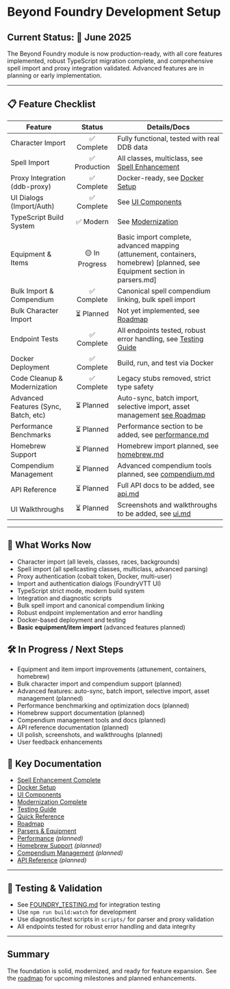 # Beyond Foundry Development Setup

## Current Status: 🚦 June 2025

The Beyond Foundry module is now production-ready, with all core features implemented, robust TypeScript migration complete, and comprehensive spell import and proxy integration validated. Advanced features are in planning or early implementation.

---

## 📋 Feature Checklist

| Feature                              | Status         | Details/Docs                                    |
|--------------------------------------|:-------------: |------------------------------------------------|
| Character Import                     | ✅ Complete    | Fully functional, tested with real DDB data     |
| Spell Import                         | ✅ Production  | All classes, multiclass, see [Spell Enhancement](SPELL_ENHANCEMENT_COMPLETE.md) |
| Proxy Integration (ddb-proxy)        | ✅ Complete    | Docker-ready, see [Docker Setup](DOCKER_SETUP.md) |
| UI Dialogs (Import/Auth)             | ✅ Complete    | See [UI Components](ui.md)                      |
| TypeScript Build System              | ✅ Modern      | See [Modernization](MODERNIZATION_COMPLETE.md)  |
| Equipment & Items                    | 🟡 In Progress | Basic import complete, advanced mapping (attunement, containers, homebrew) [planned, see Equipment section in parsers.md] |
| Bulk Import & Compendium             | ✅ Complete    | Canonical spell compendium linking, bulk spell import |
| Bulk Character Import                | ⏳ Planned     | Not yet implemented, see [Roadmap](roadmap.md)  |
| Endpoint Tests                       | ✅ Complete    | All endpoints tested, robust error handling, see [Testing Guide](FOUNDRY_TESTING.md) |
| Docker Deployment                    | ✅ Complete    | Build, run, and test via Docker                 |
| Code Cleanup & Modernization         | ✅ Complete    | Legacy stubs removed, strict type safety        |
| Advanced Features (Sync, Batch, etc) | ⏳ Planned     | Auto-sync, batch import, selective import, asset management [see Roadmap](roadmap.md) |
| Performance Benchmarks               | ⏳ Planned     | Performance section to be added, see [performance.md](performance.md) |
| Homebrew Support                     | ⏳ Planned     | Homebrew import planned, see [homebrew.md](homebrew.md) |
| Compendium Management                | ⏳ Planned     | Advanced compendium tools planned, see [compendium.md](compendium.md) |
| API Reference                        | ⏳ Planned     | Full API docs to be added, see [api.md](api.md) |
| UI Walkthroughs                      | ⏳ Planned     | Screenshots and walkthroughs to be added, see [ui.md](ui.md) |

---

## 🏁 What Works Now

- Character import (all levels, classes, races, backgrounds)
- Spell import (all spellcasting classes, multiclass, advanced parsing)
- Proxy authentication (cobalt token, Docker, multi-user)
- Import and authentication dialogs (FoundryVTT UI)
- TypeScript strict mode, modern build system
- Integration and diagnostic scripts
- Bulk spell import and canonical compendium linking
- Robust endpoint implementation and error handling
- Docker-based deployment and testing
- **Basic equipment/item import** (advanced features planned)

## 🛠️ In Progress / Next Steps

- Equipment and item import improvements (attunement, containers, homebrew)
- Bulk character import and compendium support (planned)
- Advanced features: auto-sync, batch import, selective import, asset management (planned)
- Performance benchmarking and optimization docs (planned)
- Homebrew support documentation (planned)
- Compendium management tools and docs (planned)
- API reference documentation (planned)
- UI polish, screenshots, and walkthroughs (planned)
- User feedback enhancements

## 🔗 Key Documentation

- [Spell Enhancement Complete](SPELL_ENHANCEMENT_COMPLETE.md)
- [Docker Setup](DOCKER_SETUP.md)
- [UI Components](ui.md)
- [Modernization Complete](MODERNIZATION_COMPLETE.md)
- [Testing Guide](FOUNDRY_TESTING.md)
- [Quick Reference](quick-reference.md)
- [Roadmap](roadmap.md)
- [Parsers & Equipment](parsers.md)
- [Performance](performance.md) *(planned)*
- [Homebrew Support](homebrew.md) *(planned)*
- [Compendium Management](compendium.md) *(planned)*
- [API Reference](api.md) *(planned)*

---

## 🧪 Testing & Validation

- See [FOUNDRY_TESTING.md](FOUNDRY_TESTING.md) for integration testing
- Use `npm run build:watch` for development
- Use diagnostic/test scripts in `scripts/` for parser and proxy validation
- All endpoints tested for robust error handling and data integrity

---

## Summary

The foundation is solid, modernized, and ready for feature expansion. See the [roadmap](roadmap.md) for upcoming milestones and planned enhancements.
